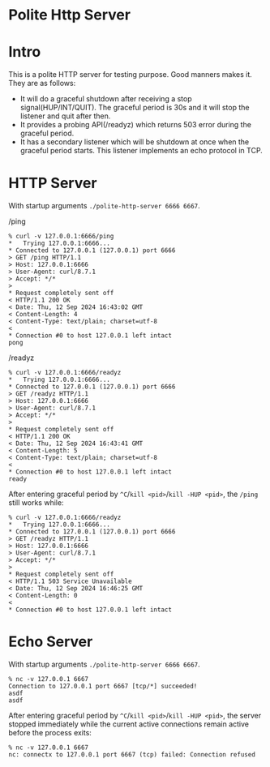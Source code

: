 Polite Http Server
===

# Intro

This is a polite HTTP server for testing purpose. Good manners makes it. They are as follows:  

- It will do a graceful shutdown after receiving a stop signal(HUP/INT/QUIT). The graceful period is 30s and it will stop the listener and quit after then.
- It provides a probing API(/readyz) which returns 503 error during the graceful period.
- It has a secondary listener which will be shutdown at once when the graceful period starts. This listener implements an echo protocol in TCP.

# HTTP Server

With startup arguments `./polite-http-server 6666 6667`.

/ping  

```
% curl -v 127.0.0.1:6666/ping  
*   Trying 127.0.0.1:6666...
* Connected to 127.0.0.1 (127.0.0.1) port 6666
> GET /ping HTTP/1.1
> Host: 127.0.0.1:6666
> User-Agent: curl/8.7.1
> Accept: */*
> 
* Request completely sent off
< HTTP/1.1 200 OK
< Date: Thu, 12 Sep 2024 16:43:02 GMT
< Content-Length: 4
< Content-Type: text/plain; charset=utf-8
< 
* Connection #0 to host 127.0.0.1 left intact
pong
```

/readyz  

```
% curl -v 127.0.0.1:6666/readyz
*   Trying 127.0.0.1:6666...
* Connected to 127.0.0.1 (127.0.0.1) port 6666
> GET /readyz HTTP/1.1
> Host: 127.0.0.1:6666
> User-Agent: curl/8.7.1
> Accept: */*
> 
* Request completely sent off
< HTTP/1.1 200 OK
< Date: Thu, 12 Sep 2024 16:43:41 GMT
< Content-Length: 5
< Content-Type: text/plain; charset=utf-8
< 
* Connection #0 to host 127.0.0.1 left intact
ready
```

After entering graceful period by `^C`/`kill <pid>`/`kill -HUP <pid>`, the `/ping` still works while:  

```
% curl -v 127.0.0.1:6666/readyz
*   Trying 127.0.0.1:6666...
* Connected to 127.0.0.1 (127.0.0.1) port 6666
> GET /readyz HTTP/1.1
> Host: 127.0.0.1:6666
> User-Agent: curl/8.7.1
> Accept: */*
> 
* Request completely sent off
< HTTP/1.1 503 Service Unavailable
< Date: Thu, 12 Sep 2024 16:46:25 GMT
< Content-Length: 0
< 
* Connection #0 to host 127.0.0.1 left intact
```

# Echo Server

With startup arguments `./polite-http-server 6666 6667`.  

```
% nc -v 127.0.0.1 6667
Connection to 127.0.0.1 port 6667 [tcp/*] succeeded!
asdf
asdf
```

After entering graceful period by `^C`/`kill <pid>`/`kill -HUP <pid>`, the server stopped immediately while the current active connections remain active before the process exits:  

```
% nc -v 127.0.0.1 6667
nc: connectx to 127.0.0.1 port 6667 (tcp) failed: Connection refused
```
